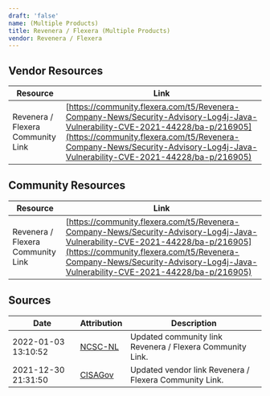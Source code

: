 ```yaml
---
draft: 'false'
name: (Multiple Products)
title: Revenera / Flexera (Multiple Products)
vendor: Revenera / Flexera
---
```


## Vendor Resources
| Resource | Link |
| --- | --- |
| Revenera / Flexera Community Link | [https://community.flexera.com/t5/Revenera-Company-News/Security-Advisory-Log4j-Java-Vulnerability-CVE-2021-44228/ba-p/216905](https://community.flexera.com/t5/Revenera-Company-News/Security-Advisory-Log4j-Java-Vulnerability-CVE-2021-44228/ba-p/216905) |

## Community Resources
| Resource | Link |
| --- | --- |
| Revenera / Flexera Community Link | [https://community.flexera.com/t5/Revenera-Company-News/Security-Advisory-Log4j-Java-Vulnerability-CVE-2021-44228/ba-p/216905](https://community.flexera.com/t5/Revenera-Company-News/Security-Advisory-Log4j-Java-Vulnerability-CVE-2021-44228/ba-p/216905) |


## Sources
| Date | Attribution | Description |
| --- | --- | --- |
| 2022-01-03 13:10:52 | [NCSC-NL](https://github.com/NCSC-NL/log4shell/blob/main/software/README.md) | Updated community link Revenera / Flexera Community Link.  |
| 2021-12-30 21:31:50 | [CISAGov](https://raw.githubusercontent.com/cisagov/log4j-affected-db/develop/README.md) | Updated vendor link Revenera / Flexera Community Link.  |
